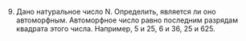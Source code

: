 9. Дано  натуральное  число  N.  Определить,  является  ли  оно  автоморфным. Автоморфное число  равно последним разрядам квадрата этого числа. Например,  5 и 25,  6 и 36,  25 и 625.


